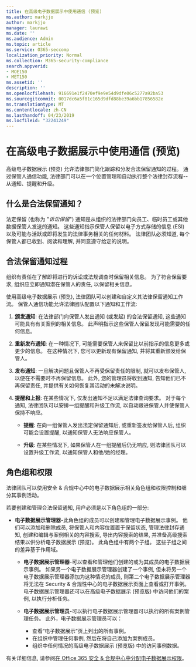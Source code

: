 ```yaml
---
title: 在高级电子数据展示中使用通信 (预览)
ms.author: markjjo
author: markjjo
manager: laurawi
ms.date: ''
ms.audience: Admin
ms.topic: article
ms.service: O365-seccomp
localization_priority: Normal
ms.collection: M365-security-compliance
search.appverid:
- MOE150
- MET150
ms.assetid: ''
description: ''
ms.openlocfilehash: 916691e1f2470ef9e9e54d9dfe06c5277a92ba53
ms.sourcegitcommit: 0017dc6a5f81c165d9dfd88be39a6bb17856582e
ms.translationtype: MT
ms.contentlocale: zh-CN
ms.lasthandoff: 04/23/2019
ms.locfileid: "32241249"
---
```

# <a name="work-with-communications-in-advanced-ediscovery-preview"></a>在高级电子数据展示中使用通信 (预览)

高级电子数据展示 (预览) 允许法律部门简化跟踪和分发合法保留通知的过程。 通过保管人通信功能, 法律部门可以在一个位置管理和自动执行整个法律封存流程--从通知、提醒和升级。

## <a name="what-is-a-legal-hold-notification"></a>什么是合法保留通知？

法定保留 (也称为 "*诉讼保留*") 通知是从组织的法律部门向员工、临时员工或其他数据保管人发送的通知。 这些通知指示保管人保留以电子方式存储的信息 (ESI) 以及可能与活跃或即将发生的法律事务相关的任何材料。 法律团队必须知道, 每个保管人都已收到、阅读和理解, 并同意遵守给定的说明。

## <a name="the-legal-hold-notification-process"></a>合法保留通知过程

组织有责任在了解即将进行的诉讼或法规调查时保留相关信息。 为了符合保留要求, 组织应立即通知潜在保管人的责任, 以保留相关信息。 

使用高级电子数据展示 (预览), 法律团队可以创建和自定义其法律保留通知工作流。 保管人通信功能允许法律团队配置以下通知和工作流:

1. **颁发通知**: 在法律部门向保管人发出通知 (或发起) 的合法保留通知, 这些通知可能具有有关案例的相关信息。 此声明指示这些保管人保留发现可能需要的任何信息。 
   
2.  **重新发布通知**: 在一种情况下, 可能需要保管人来保留比以前指示的信息更多或更少的信息。 在这种情况下, 您可以更新现有保留通知, 并将其重新颁发给保管人。

3.  **发布通知**: 一旦解决问题且保管人不再受保留责任的限制, 就可以发布保管人, 以便在不需要时不再保留信息。 此外, 您的管理员将收到通知, 告知他们已不再保留责任, 并提供有关如何恢复其活动的未解决说明。

4. **提醒和上报**: 在某些情况下, 仅发出通知不足以满足法律查询要求。 对于每个通知, 法律团队可以安排一组提醒和升级工作流, 以自动跟进保管人并使保管人保持不响应。

    - **提醒**: 在向一组保管人发出法定保留通知后, 或重新签发给保管人后, 组织可能会设置提醒, 以通知保管人无法响应保管人。 

    - **升级**: 在某些情况下, 如果保管人在一组提醒后仍无响应, 则法律团队可以设置升级工作流, 以通知保管人和他/她的经理。

## <a name="role-groups-and-permissions"></a>角色组和权限 

法律团队可以使用安全 & 合规中心中的电子数据展示相关角色组和权限控制和细分其事例活动。 

若要创建和管理合法保留通知, 用户必须是以下角色组的一部分:

- **电子数据展示管理器**-此角色组的成员可以创建和管理电子数据展示事例。 他们可以添加和删除成员, 将保管人和内容位置置于保留状态, 管理法律封存通知, 创建和编辑与案例相关的内容搜索, 导出内容搜索的结果, 并准备高级搜索结果以供分析电子数据展示 (预览)。 此角色组中有两个子组。 这些子组之间的差异基于作用域。

  - **电子数据展示管理器**-可以查看和管理他们创建的或为其成员的电子数据展示事例。 如果另一个电子数据展示管理器创建了一个事例, 但未将另一个电子数据展示管理器添加为这种情况的成员, 则第二个电子数据展示管理器将无法在 Security & 合规性中心的电子数据展示页面上查看或打开事例。 电子数据展示管理器还可以在高级电子数据展示 (预览版) 中访问他们的案例, 以执行分析任务。

  - **电子数据展示管理员**-可以执行电子数据展示管理器可以执行的所有案例管理任务。 此外，电子数据展示管理员可以：
    
    - 查看“电子数据展示”页上列出的所有事例。
    - 在组织中管理任何事例, 然后在将自己添加为案例成员。
    - 组织中任何情况的高级电子数据展示 (预览版) 中的访问事例数据。

有关详细信息, 请参阅[在 Office 365 安全 & 合规中心中分配电子数据展示权限](../assign-ediscovery-permissions.md)。